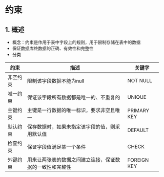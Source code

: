 # 约束

## 1. 概述

- 概念：约束是作用于表中字段上的规则，用于限制存储在表中的数据
- 保证数据库终数据的正确、有效性和完整性
- 分类

|约束|描述|关键字|
|-|-|-|
|非空约束|限制该字段数据不能为null|NOT NULL|
|唯一约束|保证该字段所有数据都是唯一的、不重复的|UNIQUE|
|主键约束|主键是一行数据的唯一标识，要求非空且唯一|PRIMARY KEY|
|默认约束|保存数据时，如果未指定该字段的值，则采用默认值|DEFAULT|
|检查约束|保证字段值满足某一个条件|CHECK|
|外键约束|用来让两张表的数据之间建立连接，保证数据的一致性和完整性|FOREIGN KEY|